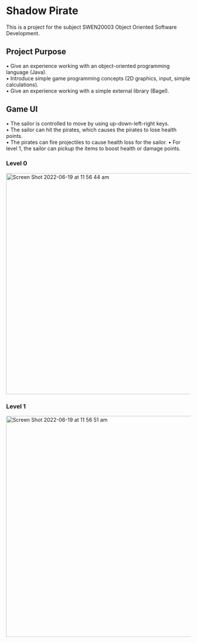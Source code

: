 # Shadow Pirate
This is a project for the subject SWEN20003 Object Oriented Software Development.

## Project Purpose
• Give an experience working with an object-oriented programming language (Java).
<br>
• Introduce simple game programming concepts (2D graphics, input, simple calculations).
<br>
• Give an experience working with a simple external library (Bagel).

## Game UI
• The sailor is controlled to move by using up-down-left-right keys. 
<br>
• The sailor can hit the pirates, which causes the pirates to lose health points. 
<br>
• The pirates can fire projectiles to cause health loss for the sailor.
• For level 1, the sailor can pickup the items to boost health or damage points.

### Level 0

<img width="603" alt="Screen Shot 2022-06-19 at 11 56 44 am" src="https://user-images.githubusercontent.com/62505313/174462722-c3f6cfb3-41c7-4e08-92dd-e573590afac2.png">

### Level 1

<img width="603" alt="Screen Shot 2022-06-19 at 11 56 51 am" src="https://user-images.githubusercontent.com/62505313/174462730-c3187619-a2bd-4817-b7b8-db21501b8fd6.png">
